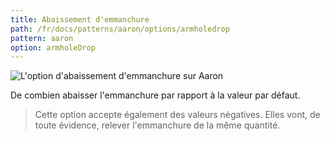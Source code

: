 ```yaml
---
title: Abaissement d'emmanchure
path: /fr/docs/patterns/aaron/options/armholedrop
pattern: aaron
option: armholeDrop
---
```

![L'option d'abaissement d'emmanchure sur Aaron](./armholedrop.svg)

De combien abaisser l'emmanchure par rapport à la valeur par défaut.

> Cette option accepte également des valeurs négatives. Elles vont, de toute évidence, relever l'emmanchure de la même quantité.
